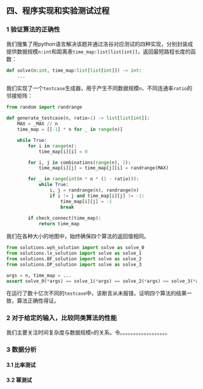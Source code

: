 ## 四、程序实现和实验测试过程

### 1 验证算法的正确性

我们搜集了用python语言解决该题并通过洛谷对应测试的四种实现，分别封装成提供数据规模`n:int`和距离表`time_map:list[list[int]]`，返回最短路程长度的函数：

```python
def solve(n:int, time_map:list[list[int]]) -> int:
    ...
```

我们实现了一个`testcase`生成器，用于产生不同数据规模`n`、不同连通率`ratio`的邻接矩阵：

```python
from random import randrange

def generate_testcase(n, ratio=1) -> list[list[int]]:
    MAX = _MAX // n
    time_map = [[-1] * n for _ in range(n)]

    while True:
        for i in range(n):
            time_map[i][i] = 0

        for i, j in combinations(range(n), 2):
            time_map[i][j] = time_map[j][i] = randrange(MAX)

        for _ in range(int(n * n * (1 - ratio))):
            while True:
                i, j = randrange(n), randrange(n)
                if i != j and time_map[i][j] != -1:
                    time_map[i][j] = -1
                    break
        
        if check_connect(time_map):
            return time_map
```

我们在各种大小的地图中，始终确保四个算法的返回值相同。

```python
from solutions.wyh_solution import solve as solve_0
from solutions.lx_solution import solve as solve_1
from solutions.BF_solution import solve as solve_2
from solutions.DP_solution import solve as solve_3

args = n, time_map = ...
assert solve_0(*args) == solve_1(*args) == solve_2(*args) == solve_3(*args)
```

在运行了数十亿次不同的`testcase`中，该断言从未报错，证明四个算法的结果一致，算法正确性得证。

### 2 对于给定的输入，比较同类算法的性能

我们主要关注时间复杂度与数据规模`n`的关系。令。。。。。。。。。。。。。。。。。。

### 3 数据分析

#### 3.1 比率测试

#### 3.2 幂测试